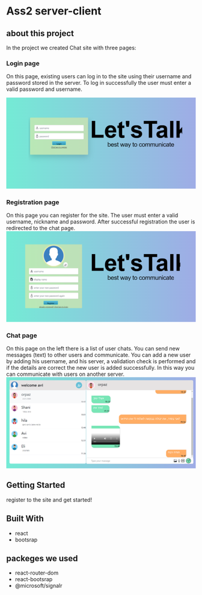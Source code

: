 # Ass2 server-client 

## about this project
In the project we created Chat site with three pages:

### Login page
On this page, existing users can log in to the site using their username and password stored in the server.
To log in successfully the user must enter a valid password and username.

![Image](./src/LoginPageImg.png)

### Registration page
On this page you can register for the site. The user must enter a valid username, nickname and password. 
After successful registration the user is redirected to the chat page.
![Image](./src/registerpage.png)

### Chat page
On this page on the left there is a list of user chats. 
You can send new messages (text) to other users and communicate.
You can add a new user by adding his username, and his server, a validation check is performed and if the details are correct the new user is added successfully.
In this way you can communicate with users on another server.
![Image](./src/ChatPageImg.png)

## Getting Started
register to the site and get started!

## Built With

* react
* bootsrap

## packeges we used

* react-router-dom
* react-bootsrap
* @microsoft/signalr
